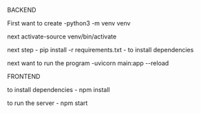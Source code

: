 BACKEND

First want to create -python3 -m venv venv

next activate-source venv/bin/activate

next step - pip install -r requirements.txt - to install dependencies

next want to run the program -uvicorn main:app --reload

FRONTEND

to install dependencies - npm install

to run the server - npm start